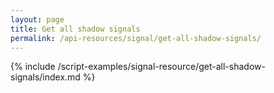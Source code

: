 ```yaml
---
layout: page
title: Get all shadow signals
permalink: /api-resources/signal/get-all-shadow-signals/
---
```


{% include /script-examples/signal-resource/get-all-shadow-signals/index.md %}
